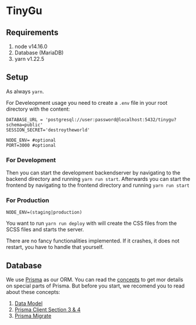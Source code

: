 # TinyGu

## Requirements

1. node v14.16.0
2. Database (MariaDB)
3. yarn v1.22.5

## Setup

As always `yarn`.

For Develeopment usage you need to create a `.env` file in your root directory with the content:

```
DATABASE_URL = 'postgresql://user:password@localhost:5432/tinygu?schema=public'
SESSION_SECRET='destroytheworld'

NODE_ENV= #optional
PORT=3000 #optional
```

### For Development

Then you can start the development backendserver by navigating to the backend directory and running `yarn run start`.
Afterwards you can start the frontend by navigating to the frontend directory and running `yarn run start`

### For Production

```
NODE_ENV=(staging|production)
```

You want to run `yarn run deploy` with will create the CSS files from the SCSS files and starts the server.

There are no fancy functionalities implemented. If it crashes, it does not restart, you have to handle that yourself.

## Database

We use [Prisma](https://prisma.io) as our ORM. You can read the [concepts](https://www.prisma.io/docs/concepts) to get mor details on special parts of Prisma. But before you start, we recomend you to read about these concepts:

1. [Data Model](https://www.prisma.io/docs/concepts/components/prisma-schema/data-model)
2. [Prisma Client Section 3 & 4](https://www.prisma.io/docs/concepts/components/prisma-client#3-use-prisma-client-to-send-queries-to-your-database)
3. [Prisma Migrate](https://www.prisma.io/docs/concepts/components/prisma-migrate)
